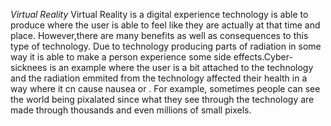 _Virtual Reality_
    Virtual Reality is a digital experience technology is able to produce where the user is able to feel like they are actually at that time and place.
    However,there are many benefits as well as consequences to this type of technology. Due to technology producing parts of radiation in some way it is able to make a person
    experience some side effects.Cyber-sicknees is an example where the user is a bit attached to the  technology and the radiation emmited from the technology affected their health in a way
    where it cn cause nausea or .
    For example, sometimes people can see the world being pixalated since what they see through the technology are made through thousands and even millions of small pixels.